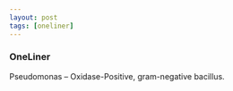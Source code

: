```yaml
---
layout: post
tags: [oneliner]
---
```



### OneLiner

Pseudomonas – Oxidase-Positive, gram-negative bacillus.
